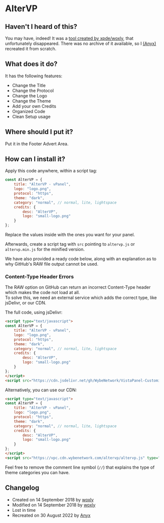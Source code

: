 # AlterVP  

## Haven't I heard of this?
You may have, indeed! It was a [tool created by xpde/woxly](https://www.byet.net/index.php?/topic/2705-altervp/), that unfortunately disappeared.
There was no archive of it available, so I [(Anyx)](https://github.com/4yx) recreated it from scratch.

## What does it do?  
It has the following features:
* Change the Title
* Change the Protocol
* Change the Logo
* Change the Theme
* Add your own Credits
* Organized Code
* Clean Setup usage

## Where should I put it?  
Put it in the Footer Advert Area.

## How can I install it?   
Apply this code anywhere, within a script tag:
```js
const AlterVP = {
    title: "AlterVP - vPanel",
    logo: "logo.png",
    protocol: "https",
    theme: "dark",
    category: "normal", // normal, lite, lightspace
    credits: {
    	desc: "AlterVP",
    	logo: "small-logo.png"
    }
};
```
Replace the values inside with the ones you want for your panel.

Afterwards, create a script tag with `src` pointing to `altervp.js` or `altervp.min.js` for the minified version.

We have also provided a ready code below, along with an explanation as to why GitHub's RAW file output cannot be used.

###  Content-Type Header Errors
The RAW option on GitHub can return an incorrect Content-Type header which makes the code not load at all.  
To solve this, we need an external service which adds the correct type, like jsDelivr, or our CDN.

The full code, using jsDelivr:
```html
<script type="text/javascript">
const AlterVP = {
    title: "AlterVP - vPanel",
    logo: "logo.png",
    protocol: "https",
    theme: "dark",
    category: "normal", // normal, lite, lightspace
    credits: {
    	desc: "AlterVP",
    	logo: "small-logo.png"
    }
};
</script>
<script src="https://cdn.jsdelivr.net/gh/WybeNetwork/VistaPanel-Customizations@2.0.0/altervp/altervp.js" type="text/javascript"></script>
```
Alternatively, you can use our CDN:
```html
<script type="text/javascript">
const AlterVP = {
    title: "AlterVP - vPanel",
    logo: "logo.png",
    protocol: "https",
    theme: "dark",
    category: "normal", // normal, lite, lightspace
    credits: {
    	desc: "AlterVP",
    	logo: "small-logo.png"
    }
};
</script>
<script src="https://vpc.cdn.wybenetwork.com/altervp/altervp.js" type="text/javascript"></script>
```
Feel free to remove the comment line symbol (``//``) that explains the type of theme categories you can have.

## Changelog
* Created on 14 September 2018 by [woxly](https://github.com/woxly)  
* Modified on 14 September 2018 by [woxly](https://github.com/woxly) 
* Lost in time
* Recreated on 30 August 2022 by [Anyx](https://github.com/4yx)
